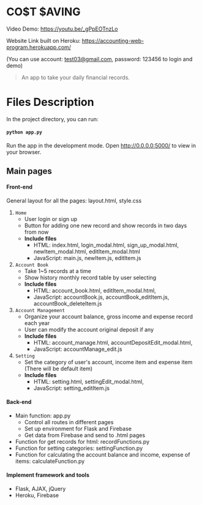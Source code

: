 # CO$T $AVING
Video Demo:  https://youtu.be/_gPpEOTnzLo

Website Link built on Heroku: https://accounting-web-program.herokuapp.com/

(You can use account: test03@gmail.com, password: 123456 to login and demo)

> An app to take your daily financial records.



# Files Description
In the project directory, you can run:
#### `python app.py`
Run the app in the development mode.
Open http://0.0.0.0:5000/ to view in your browser.

## Main pages
#### Front-end
General layout for all the pages: layout.html, style.css
1. `Home`
   - User login or sign up
   - Button for adding one new record and show records in two days from now
   - **Include files**
     - HTML: index.html, login_modal.html, sign_up_modal.html, newItem_modal.html, editItem_modal.html
     - JavaScript: main.js, newItem.js, editItem.js
2. `Account Book`
   - Take 1~5 records at a time
   - Show history monthly record table by user selecting
   - **Include files**
     - HTML: account_book.html, editItem_modal.html, 
     - JavaScript: accountBook.js, accountBook_editItem.js, accountBook_deleteItem.js
3. `Account Management`
   - Organize your account balance, gross income and expense record each year
   - User can modify the account original deposit if any
   - **Include files**
     - HTML: account_manage.html, accountDepositEdit_modal.html, 
     - JavaScript: accountManage_edit.js
4. `Setting`
   - Set the category of user's account, income item and expense item (There will be default item)
   - **Include files**
     - HTML: setting.html, settingEdit_modal.html, 
     - JavaScript: setting_editItem.js

#### Back-end
* Main function: app.py
  - Control all routes in different pages
  - Set up environment for Flask and Firebase
  - Get data from Firebase and send to .html pages
* Function for get records for html: recordFunctions.py
* Function for setting categories: settingFunction.py 
* Function for calculating the account balance and income, expense of items: calculateFunction.py

#### Implement framework and tools
* Flask, AJAX, jQuery
* Heroku, Firebase
